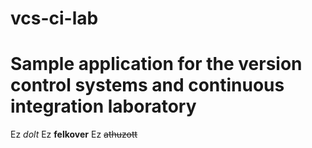 # vcs-ci-lab
# Sample application for the version control systems and continuous integration laboratory

Ez *dolt*
Ez **felkover**
Ez ~~athuzott~~